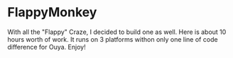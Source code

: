 FlappyMonkey
============


With all the "Flappy" Craze, I decided to build one as well. Here is about 10 hours worth of work. It runs on 3 platforms withon only one line of code difference for Ouya.  Enjoy!
